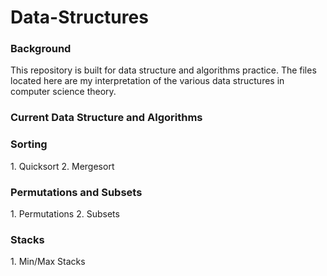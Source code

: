 # Data-Structures

<h3>Background</h3>
This repository is built for data structure and algorithms practice. The files located here are my interpretation of the various data structures in computer science theory.

<h3>Current Data Structure and Algorithms</h3>

<h3>Sorting</h3>
1. Quicksort
2. Mergesort

<h3>Permutations and Subsets</h3>
1. Permutations
2. Subsets

<h3>Stacks</h3>
1. Min/Max Stacks
